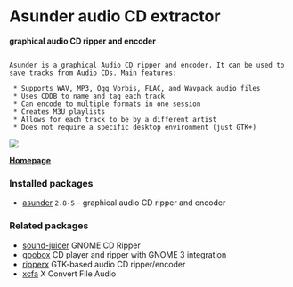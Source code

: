 # Asunder audio CD extractor

__graphical audio CD ripper and encoder__

```

Asunder is a graphical Audio CD ripper and encoder. It can be used to
save tracks from Audio CDs. Main features:

 * Supports WAV, MP3, Ogg Vorbis, FLAC, and Wavpack audio files
 * Uses CDDB to name and tag each track
 * Can encode to multiple formats in one session
 * Creates M3U playlists
 * Allows for each track to be by a different artist
 * Does not require a specific desktop environment (just GTK+)

```

[![](https://screenshots.debian.net/thumbnail-with-version/asunder/9001)](https://screenshots.debian.net/screenshot-with-version/asunder/9001)



**[Homepage](http://www.littlesvr.ca/asunder)**

### Installed packages

* [asunder](https://packages.debian.org/stretch/asunder) `2.8-5` - graphical audio CD ripper and encoder

### Related packages

 * [sound-juicer](https://packages.debian.org/stretch/sound-juicer) GNOME CD Ripper
 * [goobox](https://packages.debian.org/stretch/goobox) CD player and ripper with GNOME 3 integration
 * [ripperx](https://packages.debian.org/stretch/ripperx) GTK-based audio CD ripper/encoder
 * [xcfa](https://packages.debian.org/stretch/xcfa) X Convert File Audio
